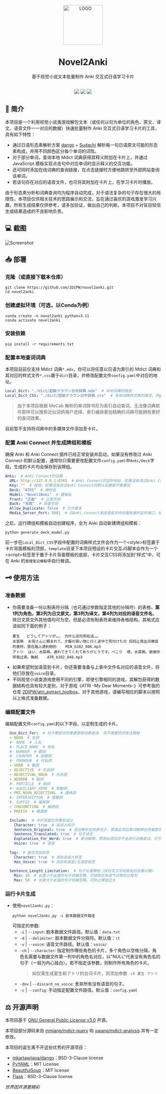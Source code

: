 <div class="title" align=center>
<img alt="LOGO" src="./img/logo.png" width="128" height="128" />
  <h1>Novel2Anki</h1>
	<div>基于视觉小说文本批量制作 Anki 交互式日语学习卡片</div>
    <br/>
    <p>
        <img src="https://img.shields.io/github/license/2DIPW/audio_dataset_vpr">
    	  <img src="https://img.shields.io/badge/python-3.11-blue">
        <img src="https://img.shields.io/github/stars/2DIPW/novel2anki?style=social">
    </p>
</div>

## 🚩 简介
本项目是一个利用视觉小说类游戏解包文本（或任何以句为单位的角色、原文、译文、语音文件一一对应的数据）快速批量制作 Anki 交互式日语学习卡片的工具，具有如下特性：
* 通过日语形态素解析方案 [dango](https://github.com/mkartawijaya/dango) + [Sudachi](https://github.com/WorksApplications/Sudachi) 解析每一句日语原文可能的形态素构成，并用不同颜色区分每个单词的词性。
* 对于部分单词，查询本地 Mdict 词典获得其释义附加在卡片上，并通过 JavaScript 模板实现点击句中对应单词时显示释义的交互功能。
* 还可同时添加在线词典的查询链接，在点击链接时方便地跳转至外部网站查询该单词。
* 若该句存在对应的语音文件，也可将其附加在卡片上，在学习卡片时播放。

由于形态素分析和词典查询均为程序自动完成，对于语法复杂的句子存在很大的局限性，本项目仅供相关技术的思路展示和交流，旨在通过喜欢的游戏激发学习兴趣，所有生成结果仅供参考，请多加验证，做出自己的判断。本项目不对盲目轻信生成结果造成的不良影响负责。

## 💻 截图
![Screenshot](./img/screenshot.png)

## 📥 部署
### 克隆（或直接下载本仓库）
```shell
git clone https://github.com/2DIPW/novel2anki.git
cd novel2anki
```
### 创建虚拟环境（可选，以Conda为例）
```shell
conda create -n novel2anki python=3.11
conda activate novel2anki
```
### 安装依赖
```shell
pip install -r requirements.txt
```

### 配置本地查词词典
本项目目前仅支持 Mdict 词典`*.mdx`，你可以将任意以日语为索引的 Mdict 词典和其对应的样式文件`*.css`置于`dict`目录，并修改配置文件`config.yaml`中对应的地址。
```yaml
Local_Dict: "./dict/超級クラウン日中辞典.mdx"  # 本地词典的路径
Local_Dict_CSS: "./dict/超級クラウン日中辞典.css"  # 本地词典样式表的路径，供generate_deck_model.py自动生成Anki模板用
```

> 由于本项目根据 MeCab 解析的单词辞书形为索引自动查词，无法像词典软件那样可以搜索近似词供用户选择，索引编排更加精确的词典可能拥有更好的查词效果。

目前暂不支持将词典中的多媒体文件添加至卡片。

### 配置 Anki Connect 并生成牌组和模板
确保 Anki 和 Anki Connect 插件已经正常安装并启动，如果没有修改过 Anki Connect 的默认配置，通常你只需要更改配置文件`config.yaml`中`Anki/Deck`字段。生成的卡片均会保存到该牌组。
```yaml
Anki:  # Anki Connect的设置
  URL: http://127.0.0.1:8765  # Anki Connect的监听地址，如果没有改过Anki Connect的默认设置就不需要改
  Key: ""  # 密钥，如果没有改过Anki Connect的默认设置就不需要设
  Deck: "ATRI"  # 牌组名
  Model: "Novel2Anki"  # 模板名
  Front: "正面"  # 正面字段
  Back: "背面"  # 背面字段
  Allow_Duplicate: false  # 允许重复
  Media_Server_Port: 5001  # 向Anki Connect发送语音文件的服务器的监听端口，如果没有端口冲突就不需要改
```

之后，运行牌组和模板自动创建程序，会为 Anki 自动新建牌组和模板：
```shell
python generate_deck_model.py
```
前一步在`Local_Dict_CSS`字段中配置的词典样式文件会作为一个\<style\>标签置于卡片背面模板的顶部，`template`目录下本项目预设的卡片交互JS脚本会作为一个\<script\>标签至于置于卡片背面模板的底部，卡片交互CSS将添加到“样式”中，可在 Anki 的`管理笔记模板`中自行微调。

## 🗝 使用方法
### 准备数据
- 你需要准备一份以制表符分隔（也可通过参数指定其他的分隔符）的表格，**第1列为角色，第2列为日文原文，第3列为译文，第4列为对应的语音文件名**，除日文原文外其他值均可为空，但是必须有制表符来维持表格结构，其格式应该如同下面的例子：
   ```
   夏生	どうしてアトリが……	为什么亚托莉在这……	
   水菜萌	お母さんに頼まれて、夕飯の買い物に行く途中で見付けたの	妈妈让我去买晚饭的食材，我在路上遇到她的	MIN_b102_006.mp3
   アトリ	はい、水菜萌。連れてきてくれてありがとうです。ぺこり	嗯，水菜萌。谢谢你带我过来。鞠躬	ATR_b102_048.mp3
   ```
- 如果希望附加语音到卡片，你还需要准备与上表中文件名对应的语音文件，将他们存放在`voice`目录。
- 不同视觉小说类游戏使用不同的引擎，即使引擎相同的游戏，其解包获得的数据结构也具有较大差别，对于游戏《ATRI -My Dear Moments-》可参考我的仓库 [2DIPW/atri_extract_toolbox](https://github.com/2DIPW/atri_extract_toolbox)。对于其他游戏，请编写相应的脚本以按照以上格式准备数据。
### 编辑配置文件
编辑配置文件`config.yaml`的以下字段，以定制生成的卡片。
  ```yaml
    Use_Dict_For:  # 对于哪些词性需要使用词典查询  将不需要的词性注释掉
    - NOUN  # 名詞
    #- NAME  # 人名
    #- PLACE_NAME  # 地名
    #- NUMBER  # 数詞
    #- COUNTER  # 助数詞
    #- PRONOUN  # 代名詞
    - VERB  # 動詞
    - ADJECTIVE  # 形容詞
    - ADJECTIVAL_NOUN  # 形状詞
    - ADVERB  # 副詞
    #- PARTICLE  # 助詞
    #- AUXILIARY_VERB  # 助動詞
    - PRE_NOUN_ADJECTIVAL  # 連体詞
    #- INTERJECTION  # 感動詞
    #- SUFFIX  # 接尾辞
    - CONJUNCTION  # 接続詞
    - PREFIX  # 接頭辞
 
    Include:  # 卡片背面包含哪些组分
      Character: true  # 说话人标识
      Sentence_Original: true  # 语法解析后的原句子，禁用此项后单词解释也将被禁用
      Sentence_Translated: true  # 句子译文
      Explanation_For_Word: true  # 单词解释，禁用此项后将不会进行词典查词，可节省时间
      Voice: true  # 语音
    
    Tag:  # 是否添加标签
      Character: true  # 添加说话人标签
      Has_Voice: true  # 添加有语音/无语音标签
    
    Sentence_Length_Limitation:  # 句子长度限制（按日文汉字和假名的总数计数）
      Min: 10  # 长度小于此值的句子将被忽略，可排除仅有语气词等的过短句
      Max: 50  # 长度大于此值的句子将被忽略，可防止牌组过大
  ```
### 运行卡片生成
- 使用`novel2anki.py`：
    ```shell
    python novel2anki.py -i 剧本数据文件路径
    ```
    可指定的参数:
    - `-i` | `--input`: 剧本数据文件路径。默认值：`data.txt`
    - `-d` | `--delimiter`: 剧本数据文件分隔符。默认值：`\t`
    - `-v` | `--voice`: 语音文件路径。默认值：`voice/`
    - `-ch` | `--character`: 指定制作哪些角色的卡片，多个角色以空格分隔，角色名需要与数据文件第一列中的角色名对应，以"NULL"代表没有角色名的句子（一般为内心独白）。若不指定该参数，则制作所有角色的卡片。
      > 如仅需生成夏生和アトリ的台词卡片，则添加参数 `-ch 夏生 アトリ`
    - `-dnv` | `--discard_no_voice`: 舍弃所有没有语音的句子。
    - `-c` | `--config`: 手动指定配置文件路径。默认值：`config.yaml`

## ⚖ 开源声明

本项目基于 [GNU General Public License v3.0](https://github.com/2DIPW/novel2anki/blob/master/LICENSE) 开源。

本项目部分源码来自 [mmjang/mdict-query](https://github.com/mmjang/mdict-query) 和 [xwang/mdict-analysis](https://bitbucket.org/xwang/mdict-analysis/src/master/) 并有一定修改。

本项目的诞生离不开这些优秀的开源项目：
* [mkartawijaya/dango](https://github.com/mkartawijaya/dango)：BSD-3-Clause license
* [PyYAML](https://pyyaml.org/)：MIT License
* [BeautifulSoup](https://code.launchpad.net/beautifulsoup)：MIT license
* [Flask](https://github.com/pallets/flask/)：BSD-3-Clause license

*世界因开源更精彩*